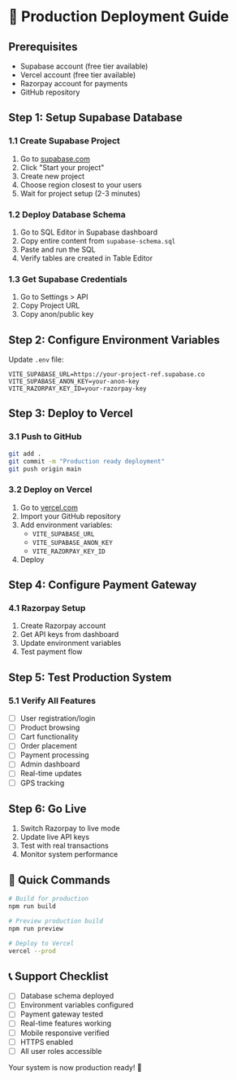 # 🚀 Production Deployment Guide

## Prerequisites
- Supabase account (free tier available)
- Vercel account (free tier available)
- Razorpay account for payments
- GitHub repository

## Step 1: Setup Supabase Database

### 1.1 Create Supabase Project
1. Go to [supabase.com](https://supabase.com)
2. Click "Start your project"
3. Create new project
4. Choose region closest to your users
5. Wait for project setup (2-3 minutes)

### 1.2 Deploy Database Schema
1. Go to SQL Editor in Supabase dashboard
2. Copy entire content from `supabase-schema.sql`
3. Paste and run the SQL
4. Verify tables are created in Table Editor

### 1.3 Get Supabase Credentials
1. Go to Settings > API
2. Copy Project URL
3. Copy anon/public key

## Step 2: Configure Environment Variables

Update `.env` file:
```env
VITE_SUPABASE_URL=https://your-project-ref.supabase.co
VITE_SUPABASE_ANON_KEY=your-anon-key
VITE_RAZORPAY_KEY_ID=your-razorpay-key
```

## Step 3: Deploy to Vercel

### 3.1 Push to GitHub
```bash
git add .
git commit -m "Production ready deployment"
git push origin main
```

### 3.2 Deploy on Vercel
1. Go to [vercel.com](https://vercel.com)
2. Import your GitHub repository
3. Add environment variables:
   - `VITE_SUPABASE_URL`
   - `VITE_SUPABASE_ANON_KEY`
   - `VITE_RAZORPAY_KEY_ID`
4. Deploy

## Step 4: Configure Payment Gateway

### 4.1 Razorpay Setup
1. Create Razorpay account
2. Get API keys from dashboard
3. Update environment variables
4. Test payment flow

## Step 5: Test Production System

### 5.1 Verify All Features
- [ ] User registration/login
- [ ] Product browsing
- [ ] Cart functionality
- [ ] Order placement
- [ ] Payment processing
- [ ] Admin dashboard
- [ ] Real-time updates
- [ ] GPS tracking

## Step 6: Go Live

1. Switch Razorpay to live mode
2. Update live API keys
3. Test with real transactions
4. Monitor system performance

## 🔧 Quick Commands

```bash
# Build for production
npm run build

# Preview production build
npm run preview

# Deploy to Vercel
vercel --prod
```

## 📞 Support Checklist

- [ ] Database schema deployed
- [ ] Environment variables configured
- [ ] Payment gateway tested
- [ ] Real-time features working
- [ ] Mobile responsive verified
- [ ] HTTPS enabled
- [ ] All user roles accessible

Your system is now production ready! 🎉
